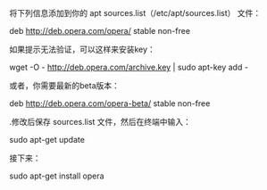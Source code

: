 将下列信息添加到你的 apt sources.list（/etc/apt/sources.list） 文件：

deb http://deb.opera.com/opera/ stable non-free

如果提示无法验证，可以这样来安装key：

wget -O - http://deb.opera.com/archive.key | sudo apt-key add -

或者，你需要最新的beta版本：

deb http://deb.opera.com/opera-beta/ stable non-free

.修改后保存 sources.list 文件，然后在终端中输入：

sudo apt-get update

接下来：

sudo apt-get install opera
